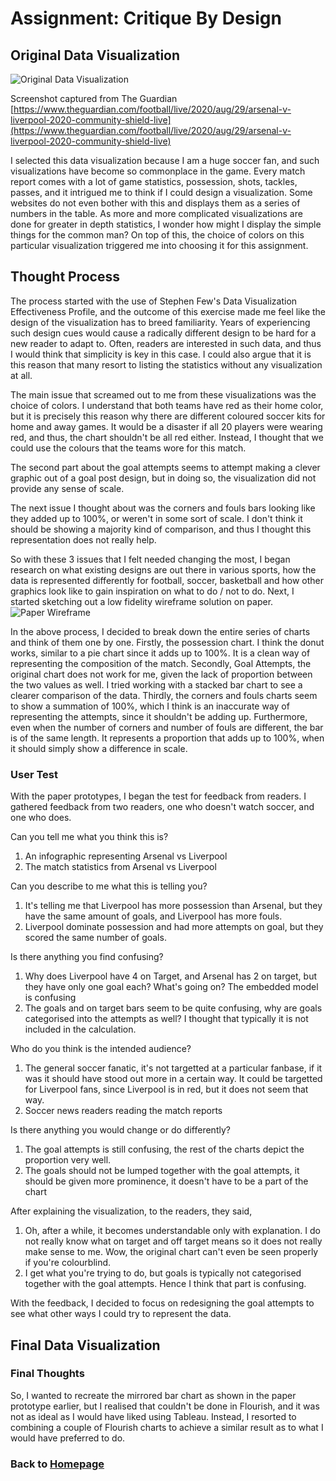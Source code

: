 # Assignment: Critique By Design

## Original Data Visualization
![Original Data Visualization](https://i.imgur.com/6UChlys.png)

Screenshot captured from The Guardian [https://www.theguardian.com/football/live/2020/aug/29/arsenal-v-liverpool-2020-community-shield-live](https://www.theguardian.com/football/live/2020/aug/29/arsenal-v-liverpool-2020-community-shield-live)

I selected this data visualization because I am a huge soccer fan, and such visualizations have become so commonplace in the game. Every match report comes with a lot of game statistics, possession, shots, tackles, passes, and it intrigued me to think if I could design a visualization. Some websites do not even bother with this and displays them as a series of numbers in the table. As more and more complicated visualizations are done for greater in depth statistics, I wonder how might I display the simple things for the common man? On top of this, the choice of colors on this particular visualization triggered me into choosing it for this assignment.

## Thought Process
The process started with the use of Stephen Few's Data Visualization Effectiveness Profile, and the outcome of this exercise made me feel like the design of the visualization has to breed familiarity. Years of experiencing such design cues would cause a radically different design to be hard for a new reader to adapt to. Often, readers are interested in such data, and thus I would think that simplicity is key in this case. I could also argue that it is this reason that many resort to listing the statistics without any visualization at all.

The main issue that screamed out to me from these visualizations was the choice of colors. I understand that both teams have red as their home color, but it is precisely this reason why there are different coloured soccer kits for home and away games. It would be a disaster if all 20 players were wearing red, and thus, the chart shouldn't be all red either. Instead, I thought that we could use the colours that the teams wore for this match.

The second part about the goal attempts seems to attempt making a clever graphic out of a goal post design, but in doing so, the visualization did not provide any sense of scale.

The next issue I thought about was the corners and fouls bars looking like they added up to 100%, or weren't in some sort of scale. I don't think it should be showing a majority kind of comparison, and thus I thought this representation does not really help. 

So with these 3 issues that I felt needed changing the most, I began research on what existing designs are out there in various sports, how the data is represented differently for football, soccer, basketball and how other graphics look like to gain inspiration on what to do / not to do. Next, I started sketching out a low fidelity wireframe solution on paper.
![Paper Wireframe](https://imgur.com/P5Wt3fc.jpg)

In the above process, I decided to break down the entire series of charts and think of them one by one.
Firstly, the possession chart. I think the donut works, similar to a pie chart since it adds up to 100%. It is a clean way of representing the composition of the match.
Secondly, Goal Attempts, the original chart does not work for me, given the lack of proportion between the two values as well. I tried working with a stacked bar chart to see a clearer comparison of the data.
Thirdly, the corners and fouls charts seem to show a summation of 100%, which I think is an inaccurate way of representing the attempts, since it shouldn't be adding up. Furthermore, even when the number of corners and number of fouls are different, the bar is of the same length. It represents a proportion that adds up to 100%, when it should simply show a difference in scale.

### User Test
With the paper prototypes, I began the test for feedback from readers. I gathered feedback from two readers, one who doesn't watch soccer, and one who does.

Can you tell me what you think this is?
1. An infographic representing Arsenal vs Liverpool
2. The match statistics from Arsenal vs Liverpool

Can you describe to me what this is telling you?
1. It's telling me that Liverpool has more possession than Arsenal, but they have the same amount of goals, and Liverpool has more fouls.
2. Liverpool dominate possession and had more attempts on goal, but they scored the same number of goals.

Is there anything you find confusing?
1. Why does Liverpool have 4 on Target, and Arsenal has 2 on target, but they have only one goal each? What's going on? The embedded model is confusing
2. The goals and on target bars seem to be quite confusing, why are goals categorised into the attempts as well? I thought that typically it is not included in the calculation.

Who do you think is the intended audience?
1. The general soccer fanatic, it's not targetted at a particular fanbase, if it was it should have stood out more in a certain way. It could be targetted for Liverpool fans, since Liverpool is in red, but it does not seem that way.
2. Soccer news readers reading the match reports

Is there anything you would change or do differently?
1. The goal attempts is still confusing, the rest of the charts depict the proportion very well.
2. The goals should not be lumped together with the goal attempts, it should be given more prominence, it doesn't have to be a part of the chart

After explaining the visualization, to the readers, they said,

1. Oh, after a while, it becomes understandable only with explanation. I do not really know what on target and off target means so it does not really make sense to me. Wow, the original chart can't even be seen properly if you're colourblind.
2. I get what you're trying to do, but goals is typically not categorised together with the goal attempts. Hence I think that part is confusing.

With the feedback, I decided to focus on redesigning the goal attempts to see what other ways I could try to represent the data.

## Final Data Visualization
<div class="flourish-embed flourish-chart" data-src="visualisation/3823452" data-url="https://flo.uri.sh/visualisation/3823452/embed" aria-label=""><script src="https://public.flourish.studio/resources/embed.js"></script></div>
<div class="flourish-embed flourish-chart" data-src="visualisation/3823565" data-url="https://flo.uri.sh/visualisation/3823565/embed" aria-label=""><script src="https://public.flourish.studio/resources/embed.js"></script></div>

### Final Thoughts
So, I wanted to recreate the mirrored bar chart as shown in the paper prototype earlier, but I realised that couldn't be done in Flourish, and it was not as ideal as I would have liked using Tableau. Instead, I resorted to combining a couple of Flourish charts to achieve a similar result as to what I would have preferred to do. 


### Back to [Homepage](https://jeromelek.github.io/tellingstorieswithdataportfolio/)
